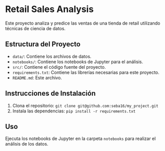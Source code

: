 # Retail Sales Analysis

Este proyecto analiza y predice las ventas de una tienda de retail utilizando técnicas de ciencia de datos.

## Estructura del Proyecto

- `data/`: Contiene los archivos de datos.
- `notebooks/`: Contiene los notebooks de Jupyter para el análisis.
- `src/`: Contiene el código fuente del proyecto.
- `requirements.txt`: Contiene las librerías necesarias para este proyecto.
- `README.md`: Este archivo.

## Instrucciones de Instalación

1. Clona el repositorio: `git clone git@github.com:seba16/my_project.git`
2. Instala las dependencias: `pip install -r requirements.txt`

## Uso

Ejecuta los notebooks de Jupyter en la carpeta `notebooks` para realizar el análisis de los datos.
